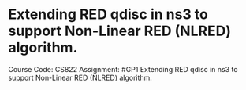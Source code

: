# Extending RED qdisc in ns3 to support Non-Linear RED (NLRED) algorithm.
Course Code: CS822
Assignment: #GP1 Extending RED qdisc in ns3 to support Non-Linear RED (NLRED) algorithm.
